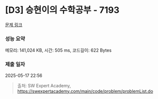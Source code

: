 # [D3] 승현이의 수학공부 - 7193 

[문제 링크](https://swexpertacademy.com/main/code/problem/problemDetail.do?contestProbId=AWksRkI6AR0DFAVE) 

### 성능 요약

메모리: 141,024 KB, 시간: 505 ms, 코드길이: 622 Bytes

### 제출 일자

2025-05-17 22:56



> 출처: SW Expert Academy, https://swexpertacademy.com/main/code/problem/problemList.do